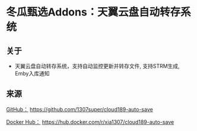 # 冬瓜甄选Addons：天翼云盘自动转存系统

## 关于

- 天翼云盘自动转存系统，支持自动监控更新并转存文件, 支持STRM生成, Emby入库通知

## 来源
[GitHub：](https://github.com/1307super/cloud189-auto-save) https://github.com/1307super/cloud189-auto-save

[Docker Hub：](https://hub.docker.com/r/xia1307/cloud189-auto-save) https://hub.docker.com/r/xia1307/cloud189-auto-save
